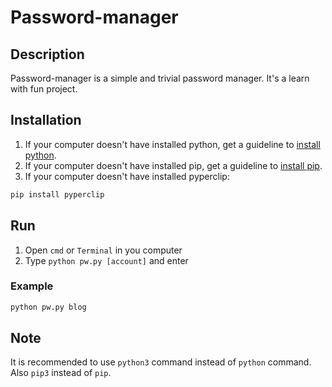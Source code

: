 # Password-manager
## Description
Password-manager is a simple and trivial password manager. It's a learn with fun project.

## Installation
1. If your computer doesn't have installed python, get a guideline to [install python](https://www.python.org/downloads/).
2. If your computer doesn't have installed pip, get a guideline to [install pip](https://pip.pypa.io/en/stable/installing/).
3. If your computer doesn't have installed pyperclip:
```bash
pip install pyperclip
```

## Run
1. Open ```cmd``` or ```Terminal``` in you computer
2. Type ```python pw.py [account]``` and enter

### Example
```bash
python pw.py blog
```

## Note
It is recommended to use ```python3``` command instead of ```python``` command. Also ```pip3``` instead of ```pip```.


